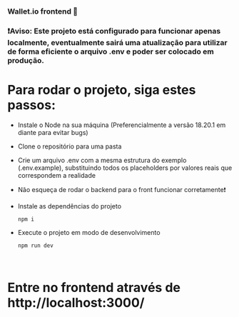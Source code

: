 ### Wallet.io frontend 💸

### ❗Aviso: Este projeto está configurado para funcionar apenas localmente, eventualmente sairá uma atualização para utilizar de forma eficiente o arquivo .env e poder ser colocado em produção.

# Para rodar o projeto, siga estes passos:

- Instale o Node na sua máquina (Preferencialmente a versão 18.20.1 em diante para evitar bugs)
- Clone o repositório para uma pasta
- Crie um arquivo .env com a mesma estrutura do exemplo (.env.example), substituindo todos os placeholders por valores reais que correspondem a realidade
- Não esqueça de rodar o backend para o front funcionar corretamente❗
- Instale as dependências do projeto
  ```
  npm i
  ```
- Execute o projeto em modo de desenvolvimento
  ```
  npm run dev
  ```

  <br>

# Entre no frontend através de http://localhost:3000/

